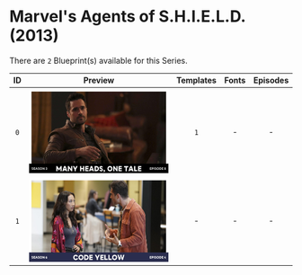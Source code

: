 # Marvel's Agents of S.H.I.E.L.D. (2013)

There are `2` Blueprint(s) available for this Series.

| ID | Preview | Templates | Fonts | Episodes | 
| :---: | :---: | :---: | :---: | :---: |
| `0` | <img src="./0/preview0.jpg" height="150"> | `1` | - | - |
| `1` | <img src="./1/preview0.jpg" height="150"> | - | - | - |
